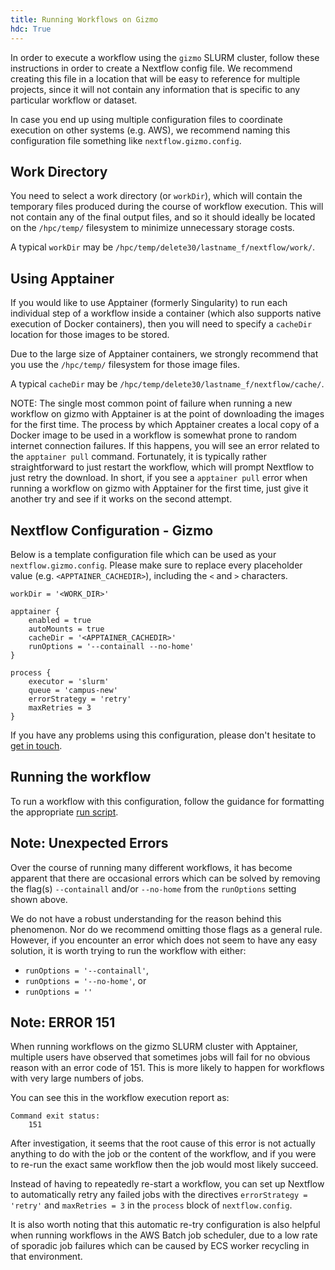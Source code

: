 ```yaml
---
title: Running Workflows on Gizmo
hdc: True
---
```


In order to execute a workflow using the `gizmo` SLURM cluster, follow these
instructions in order to create a Nextflow config file. We recommend creating
this file in a location that will be easy to reference for multiple projects,
since it will not contain any information that is specific to any particular
workflow or dataset.

In case you end up using multiple configuration files to coordinate execution
on other systems (e.g. AWS), we recommend naming this configuration file
something like `nextflow.gizmo.config`.

## Work Directory

You need to select a work directory (or `workDir`), which will contain the temporary
files produced during the course of workflow execution. This will not contain
any of the final output files, and so it should ideally be located on the
`/hpc/temp/` filesystem to minimize unnecessary storage costs.

A typical `workDir` may be `/hpc/temp/delete30/lastname_f/nextflow/work/`.

## Using Apptainer

If you would like to use Apptainer (formerly Singularity) to run each individual step of a workflow
inside a container (which also supports native execution of Docker containers),
then you will need to specify a `cacheDir` location for those images to be stored.

Due to the large size of Apptainer containers, we strongly recommend that
you use the `/hpc/temp/` filesystem for those image files.

A typical `cacheDir` may be `/hpc/temp/delete30/lastname_f/nextflow/cache/`.

NOTE: The single most common point of failure when running a new workflow
on gizmo with Apptainer is at the point of downloading the images for the
first time. The process by which Apptainer creates a local copy of a Docker
image to be used in a workflow is somewhat prone to random internet connection
failures. If this happens, you will see an error related to the `apptainer pull`
command. Fortunately, it is typically rather straightforward to just restart
the workflow, which will prompt Nextflow to just retry the download. In short,
if you see a `apptainer pull` error when running a workflow on gizmo with
Apptainer for the first time, just give it another try and see if it works
on the second attempt.

## Nextflow Configuration - Gizmo

Below is a template configuration file which can be used as your `nextflow.gizmo.config`.
Please make sure to replace every placeholder value (e.g. `<APPTAINER_CACHEDIR>`),
including the `<` and `>` characters.

```
workDir = '<WORK_DIR>'

apptainer {
    enabled = true
    autoMounts = true
    cacheDir = '<APPTAINER_CACHEDIR>'
    runOptions = '--containall --no-home'
}

process {
    executor = 'slurm'
    queue = 'campus-new'
    errorStrategy = 'retry'
    maxRetries = 3
}
```

If you have any problems using this configuration, please don't hesitate to
[get in touch](mailto:sminot@fredhutch.org).

## Running the workflow

To run a workflow with this configuration, follow the guidance for formatting
the appropriate [run script](/hdc/workflows/running/run_script).

## Note: Unexpected Errors

Over the course of running many different workflows, it has become apparent
that there are occasional errors which can be solved by removing the flag(s)
`--containall` and/or `--no-home` from the `runOptions` setting shown above.

We do not have a robust understanding for the reason behind this phenomenon.
Nor do we recommend omitting those flags as a general rule. However, if you
encounter an error which does not seem to have any easy solution, it is worth
trying to run the workflow with either:

- `runOptions = '--containall'`,
- `runOptions = '--no-home'`, or
- `runOptions = ''`

## Note: ERROR 151

When running workflows on the gizmo SLURM cluster with Apptainer, multiple users
have observed that sometimes jobs will fail for no obvious reason with an error
code of 151. This is more likely to happen for workflows with very large numbers
of jobs.

You can see this in the workflow execution report as:

```
Command exit status:
    151
```

After investigation, it seems that the root cause of this error is not actually
anything to do with the job or the content of the workflow, and if you were to
re-run the exact same workflow then the job would most likely succeed.

Instead of having to repeatedly re-start a workflow, you can set up Nextflow
to automatically retry any failed jobs with the directives `errorStrategy = 'retry'`
and `maxRetries = 3` in the `process` block of `nextflow.config`.

It is also worth noting that this automatic re-try configuration is also helpful
when running workflows in the AWS Batch job scheduler, due to a low rate of sporadic
job failures which can be caused by ECS worker recycling in that environment.

